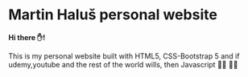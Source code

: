 # Martin Haluš personal website

**Hi there ✋!**

This is my personal website built with HTML5, CSS-Bootstrap 5 and if udemy,youtube and the rest of the world wills, then Javascript :man_teacher: 👨‍🏫 